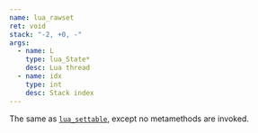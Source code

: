 ```yaml
---
name: lua_rawset
ret: void
stack: "-2, +0, -"
args:
  - name: L
    type: lua_State*
    desc: Lua thread
  - name: idx
    type: int
    desc: Stack index
---
```


The same as [`lua_settable`](#lua_settable), except no metamethods are invoked.
